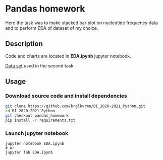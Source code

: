 # Pandas homework

Here the task was to make stacked bar plot on nucleotide frequency data and to perform EDA of dataset of my choice.

## Description

Code and charts are located in **EDA.ipynb** jupyter notebook.

[Data set](https://www.kaggle.com/mirichoi0218/insurance) used in the second task.

## Usage

### Download source code and install dependencies

```bash
git clone https://github.com/krglkvrmn/BI_2020-2021_Python.git
cd BI_2020-2021_Python
git checkout pandas_homework
pip install -r requirements.txt
```

### Launch jupyter notebook

```
jupyter notebook EDA.ipynb
# or
jupyter lab EDA.ipynb
```